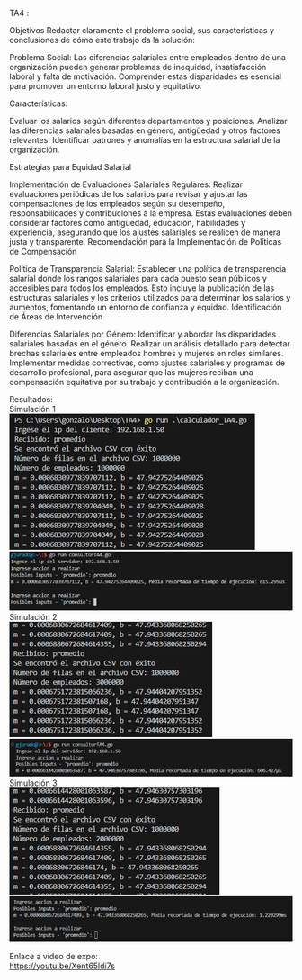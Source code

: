 TA4 :

Objetivos 
Redactar claramente el problema social, sus características y conclusiones de cómo este trabajo da la solución:

Problema Social: Las diferencias salariales entre empleados dentro de una organización pueden generar problemas de inequidad, insatisfacción laboral y falta de motivación. Comprender estas disparidades es esencial para promover un entorno laboral justo y equitativo.

Características:

  Evaluar los salarios según diferentes departamentos y posiciones.
  Analizar las diferencias salariales basadas en género, antigüedad y otros factores relevantes.
  Identificar patrones y anomalías en la estructura salarial de la organización.

Estrategias para Equidad Salarial

  Implementación de Evaluaciones Salariales Regulares:
    Realizar evaluaciones periódicas de los salarios para revisar y ajustar las compensaciones de los empleados según su desempeño, responsabilidades y contribuciones a la empresa. Estas evaluaciones deben considerar factores como antigüedad, educación,           habilidades y experiencia, asegurando que los ajustes salariales se realicen de manera justa y transparente.
    Recomendación para la Implementación de Políticas de Compensación

  Política de Transparencia Salarial:
    Establecer una política de transparencia salarial donde los rangos salariales para cada puesto sean públicos y accesibles para todos los empleados. Esto incluye la publicación de las estructuras salariales y los criterios utilizados para determinar los        salarios y aumentos, fomentando un entorno de confianza y equidad.
    Identificación de Áreas de Intervención

  Diferencias Salariales por Género:
    Identificar y abordar las disparidades salariales basadas en el género. Realizar un análisis detallado para detectar brechas salariales entre empleados hombres y mujeres en roles similares. Implementar medidas correctivas, como ajustes salariales y            programas de desarrollo profesional, para asegurar que las mujeres reciban una compensación equitativa por su trabajo y contribución a la organización.

Resultados: </br>
Simulación 1 </br>
![alt text](https://github.com/mache12V2/TP_Concurrente/blob/main/TA4/servidor.jpg)
![alt text](https://github.com/mache12V2/TP_Concurrente/blob/main/TA4/cliente.jpg)</br>
Simulación 2 </br>
![alt text](https://github.com/mache12V2/TP_Concurrente/blob/main/TA4/servidor%202.jpg)
![alt text](https://github.com/mache12V2/TP_Concurrente/blob/main/TA4/cliente%202.jpg)</br>
Simulación 3 </br>
![alt text](https://github.com/mache12V2/TP_Concurrente/blob/main/TA4/servidor%203.jpg)
![alt text](https://github.com/mache12V2/TP_Concurrente/blob/main/TA4/cliente%203.jpg)

Enlace a video de expo: </br>
https://youtu.be/Xent65ldi7s
